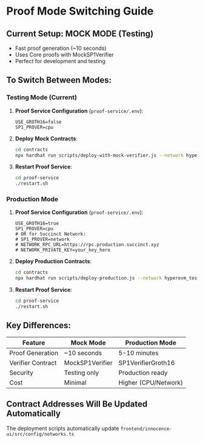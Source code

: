 # Proof Mode Switching Guide

## Current Setup: MOCK MODE (Testing)
- Fast proof generation (~10 seconds)
- Uses Core proofs with MockSP1Verifier
- Perfect for development and testing

## To Switch Between Modes:

### Testing Mode (Current)
1. **Proof Service Configuration** (`proof-service/.env`):
   ```
   USE_GROTH16=false
   SP1_PROVER=cpu
   ```

2. **Deploy Mock Contracts**:
   ```bash
   cd contracts
   npx hardhat run scripts/deploy-with-mock-verifier.js --network hyperevm_testnet
   ```

3. **Restart Proof Service**:
   ```bash
   cd proof-service
   ./restart.sh
   ```

### Production Mode
1. **Proof Service Configuration** (`proof-service/.env`):
   ```
   USE_GROTH16=true
   SP1_PROVER=cpu
   # OR for Succinct Network:
   # SP1_PROVER=network
   # NETWORK_RPC_URL=https://rpc.production.succinct.xyz
   # NETWORK_PRIVATE_KEY=your_key_here
   ```

2. **Deploy Production Contracts**:
   ```bash
   cd contracts
   npx hardhat run scripts/deploy-production.js --network hyperevm_testnet
   ```

3. **Restart Proof Service**:
   ```bash
   cd proof-service
   ./restart.sh
   ```

## Key Differences:
| Feature | Mock Mode | Production Mode |
|---------|-----------|-----------------|
| Proof Generation | ~10 seconds | 5-10 minutes |
| Verifier Contract | MockSP1Verifier | SP1VerifierGroth16 |
| Security | Testing only | Production ready |
| Cost | Minimal | Higher (CPU/Network) |

## Contract Addresses Will Be Updated Automatically
The deployment scripts automatically update `frontend/innocence-ui/src/config/networks.ts`
